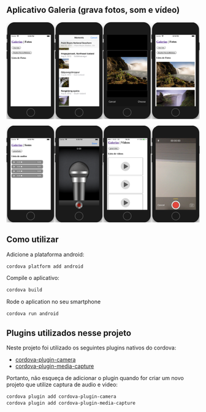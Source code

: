 ## Aplicativo Galeria (grava fotos, som e vídeo)

![screen](screenshot1.png)

![screen](screenshot2.png)

## Como utilizar
Adicione a plataforma android:
```bash
cordova platform add android
```


Compile o aplicativo:
```bash
cordova build
```

Rode o aplication no seu smartphone
```bash
cordova run android
```


## Plugins utilizados nesse projeto

Neste projeto foi utilizado os seguintes plugins nativos do cordova:
 * [cordova-plugin-camera](https://cordova.apache.org/docs/en/latest/reference/cordova-plugin-camera/index.html)
 * [cordova-plugin-media-capture](https://cordova.apache.org/docs/en/latest/reference/cordova-plugin-media-capture/index.html)

Portanto, não esqueça de adicionar o plugin quando for criar um novo projeto que utilize captura de audio e video:
```bash
cordova plugin add cordova-plugin-camera
cordova plugin add cordova-plugin-media-capture
```
